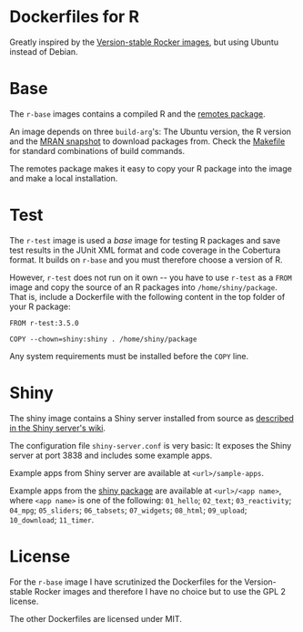 Dockerfiles for R
=================

Greatly inspired by the [Version-stable Rocker images](https://github.com/rocker-org/rocker-versioned), but using Ubuntu instead of Debian.


# Base

The `r-base` images contains a compiled R and the [remotes package](https://cran.r-project.org/package=remotes).

An image depends on three `build-arg`'s: The Ubuntu version, the R version and the [MRAN snapshot](https://mran.microsoft.com/documents/rro/reproducibility#snapshot) to download packages from.
Check the [Makefile](r-base/Makefile) for standard combinations of build commands.

The remotes package makes it easy to copy your R package into the image and make a local installation.


# Test

The `r-test` image is used a *base* image for testing R packages and save test results in the JUnit XML format and code coverage in the Cobertura format. It builds on `r-base` and you must therefore choose a version of R.

However, `r-test` does not run on it own -- you have to use `r-test` as a `FROM` image and copy the source of an R packages into `/home/shiny/package`. That is, include a Dockerfile with the following content in the top folder of your R package:

    FROM r-test:3.5.0

    COPY --chown=shiny:shiny . /home/shiny/package

Any system requirements must be installed before the `COPY` line.


# Shiny

The shiny image contains a Shiny server installed from source as [described in the Shiny server's wiki](https://github.com/rstudio/shiny-server/wiki/Building-Shiny-Server-from-Source).

The configuration file `shiny-server.conf` is very basic:
It exposes the Shiny server at port 3838 and includes some example apps.

Example apps from Shiny server are available at `<url>/sample-apps`.

Example apps from the [shiny package](https://cran.r-project.org/package=shiny) are available at `<url>/<app name>`, where `<app name>` is one of the following: 
`01_hello`; `02_text`; `03_reactivity`; `04_mpg`; `05_sliders`; `06_tabsets`; `07_widgets`; `08_html`; `09_upload`; `10_download`; `11_timer`.


# License

For the `r-base` image I have scrutinized the Dockerfiles for the Version-stable Rocker images and therefore I have no choice but to use the GPL 2 license.

The other Dockerfiles are licensed under MIT.


